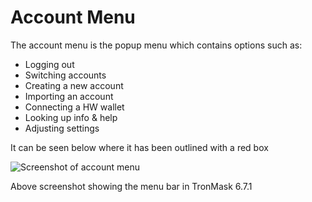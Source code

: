 # Account Menu

The account menu is the popup menu which contains options such as:
 - Logging out
 - Switching accounts
 - Creating a new account
 - Importing an account
 - Connecting a HW wallet
 - Looking up info & help
 - Adjusting settings
 
 It can be seen below where it has been outlined with a red box
 
 ![Screenshot of account menu](https://i.imgur.com/xpkfIuR.png) 
 
 Above screenshot showing the menu bar in TronMask 6.7.1
 
   


